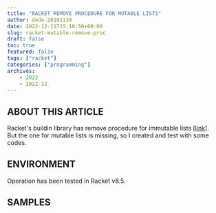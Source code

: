 ```yaml
---
title: "RACKET REMOVE PROCEDURE FOR MUTABLE LISTS"
author: dede-20191130
date: 2022-12-21T15:10:56+09:00
slug: racket-mutable-remove-proc
draft: false
toc: true
featured: false
tags: ["racket"]
categories: ["programming"]
archives:
    - 2022
    - 2022-12
---
```


## ABOUT THIS ARTICLE

Racket's buildin library has remove procedure for immutable lists [[link]](https://docs.racket-lang.org/reference/pairs.html#%28def._%28%28lib._racket%2Fprivate%2Flist..rkt%29._remove%29%29).  
But the one for mutable lists is missing, so I created and test with some codes.

## ENVIRONMENT

Operation has been tested in Racket v8.5.

## SAMPLES

<script src="https://gist.github.com/dede-20191130/7166dd592d02bb3e2966add1574e0072.js"></script>